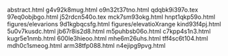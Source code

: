 abstract.html
g4v92k8mug.html
o9n32t37tno.html
qdqbk9i397o.tex
97eq0objbgo.html
j52rdcn540o.tex
mck7sm93okg.html
hnpt1qkp59o.html
figures/elevarions
9d1kgbqcsfg.html
figures/elevatioXrange
kind93f4pj.html
5u0v7kusdc.html
jb67r8is2d8.html
m5puhbsb06o.html
c7kpp4s1n3.html
kugr5e1nmb.html
600le3hieoo.html
mhe6m26uhs.html
tff4sc6t104.html
mdh0c1smeog.html
arm38tfp088.html
n4ejipg9pvg.html